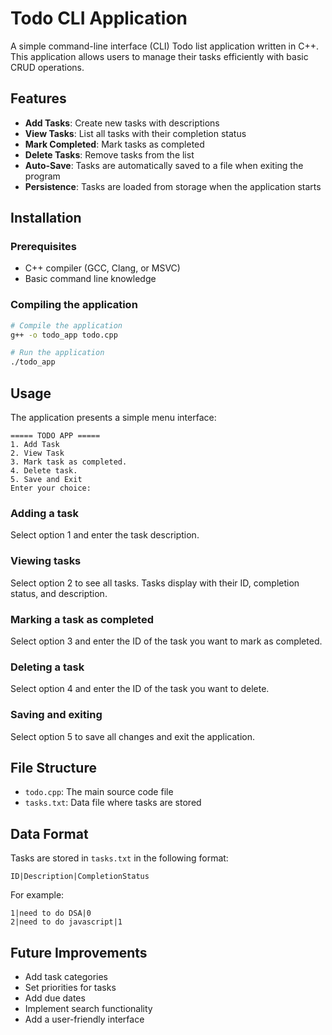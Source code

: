 # Todo CLI Application

A simple command-line interface (CLI) Todo list application written in C++. This application allows users to manage their tasks efficiently with basic CRUD operations.

## Features

- **Add Tasks**: Create new tasks with descriptions
- **View Tasks**: List all tasks with their completion status
- **Mark Completed**: Mark tasks as completed
- **Delete Tasks**: Remove tasks from the list
- **Auto-Save**: Tasks are automatically saved to a file when exiting the program
- **Persistence**: Tasks are loaded from storage when the application starts

## Installation

### Prerequisites
- C++ compiler (GCC, Clang, or MSVC)
- Basic command line knowledge

### Compiling the application

```bash
# Compile the application
g++ -o todo_app todo.cpp

# Run the application
./todo_app
```

## Usage

The application presents a simple menu interface:

```
===== TODO APP =====
1. Add Task
2. View Task
3. Mark task as completed.
4. Delete task.
5. Save and Exit
Enter your choice:
```

### Adding a task
Select option 1 and enter the task description.

### Viewing tasks
Select option 2 to see all tasks. Tasks display with their ID, completion status, and description.

### Marking a task as completed
Select option 3 and enter the ID of the task you want to mark as completed.

### Deleting a task
Select option 4 and enter the ID of the task you want to delete.

### Saving and exiting
Select option 5 to save all changes and exit the application.

## File Structure

- `todo.cpp`: The main source code file
- `tasks.txt`: Data file where tasks are stored

## Data Format

Tasks are stored in `tasks.txt` in the following format:
```
ID|Description|CompletionStatus
```

For example:
```
1|need to do DSA|0
2|need to do javascript|1
```

## Future Improvements

- Add task categories
- Set priorities for tasks
- Add due dates
- Implement search functionality
- Add a user-friendly interface

